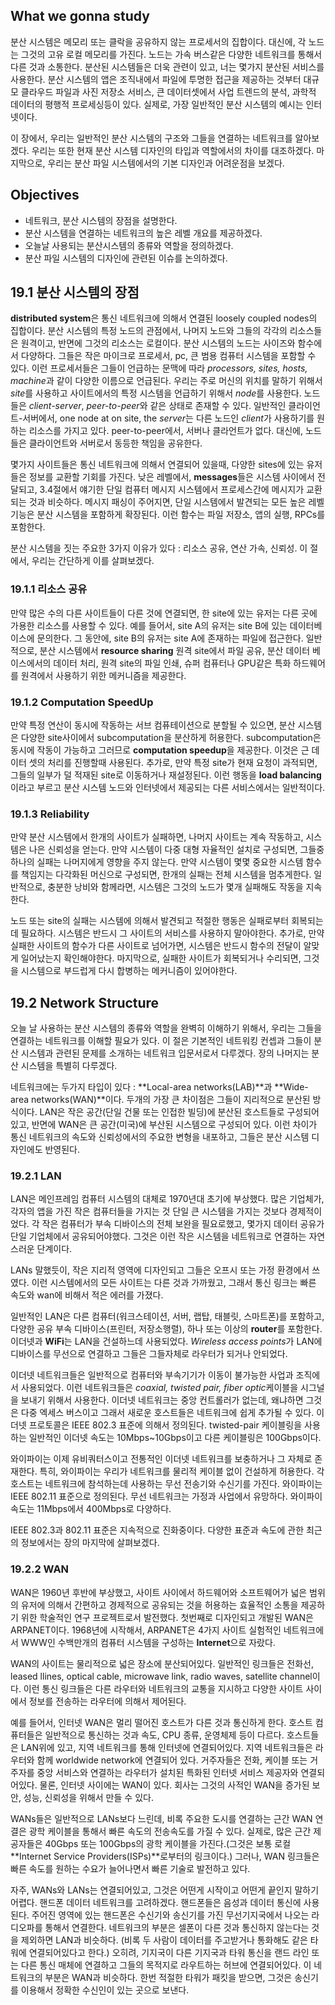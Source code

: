 ## What we gonna study

분산 시스템은 메모리 또는 클락을 공유하지 않는 프로세서의 집합이다. 대신에, 각 노드는 그것의 고유 로컬 메모리를 가진다. 노드는 가속 버스같은 다양한 네트워크를 통해서 다른 것과 소통한다. 분산된 시스템들은 더욱 관련이 있고, 너는 몇가지 분산된 서비스를 사용한다. 분산 시스템의 앱은 조직내에서 파일에 투명한 접근을 제공하는 것부터 대규모 클라우드 파일과 사진 저장소 서비스, 큰 데이터셋에서 사업 트렌드의 분석, 과학적 데이터의 평행적 프로세싱등이 있다. 실제로, 가장 일반적인 분산 시스템의 예시는 인터넷이다.

이 장에서, 우리는 일반적인 분산 시스템의 구조와 그들을 연결하는 네트워크를 알아보겠다. 우리는 또한 현재 분산 시스템 디자인의 타입과 역할에서의 차이를 대조하겠다. 마지막으로, 우리는 분산 파일 시스템에서의 기본 디자인과 어려운점을 보겠다.

## Objectives

- 네트워크, 분산 시스템의 장점을 설명한다.
- 분산 시스템을 연결하는 네트워크의 높은 레벨 개요를 제공하겠다.
- 오늘날 사용되는 분산시스템의 종류와 역할을 정의하겠다.
- 분산 파일 시스템의 디자인에 관련된 이슈를 논의하겠다.

## 19.1 분산 시스템의 장점

**distributed system**은 통신 네트워크에 의해서 연결된 loosely coupled nodes의 집합이다. 분산 시스템의 특정 노드의 관점에서, 나머지 노드와 그들의 각각의 리소스들은 원격이고, 반면에 그것의 리소스는 로컬이다. 분산 시스템의 노드는 사이즈와 함수에서 다양하다. 그들은 작은 마이크로 프로세서, pc, 큰 범용 컴퓨터 시스템을 포함할 수 있다. 이런 프로세서들은 그들이 언급하는 문맥에 따라 *processors, sites, hosts, machine*과 같이 다양한 이름으로 언급된다. 우리는 주로 머신의 위치를 말하기 위해서 *site*를 사용하고 사이트에서의 특정 시스템을 언급하기 위해서 *node*를 사용한다. 노드들은 *client-server*, *peer-to-peer*와 같은 상태로 존재할 수 있다. 일반적인 클라이언트-서버에서, one node at on site, the *server*는 다른 노드인 *client*가 사용하기를 원하는 리소스를 가지고 있다. peer-to-peer에서, 서버나 클라언트가 없다. 대신에, 노드들은 클라이언트와 서버로서 동등한 책임을 공유한다.

몇가지 사이트들은 통신 네트워크에 의해서 연결되어 있을때, 다양한 sites에 있는 유저들은 정보를 교환할 기회를 가진다. 낮은 레벨에서, **messages**들은 시스템 사이에서 전달되고, 3.4절에서 얘기한 단일 컴퓨터 메시지 시스템에서 프로세스간에 메시지가 교환되는 것과 비슷하다. 메시지 패싱이 주어지면, 단일 시스템에서 발견되는 모든 높은 레벨 기능은 분산 시스템을 포함하게 확장된다. 이런 함수는 파일 저장소, 앱의 실행, RPCs를 포함한다.

분산 시스템을 짓는 주요한 3가지 이유가 있다 : 리소스 공유, 연산 가속, 신뢰성. 이 절에서, 우리는 간단하게 이를 살펴보겠다.

### 19.1.1 리소스 공유

만약 많은 수의 다른 사이트들이 다른 것에 연결되면, 한 site에 있는 유저는 다른 곳에 가용한 리소스를 사용할 수 있다. 예를 들어서, site A의 유저는 site B에 있는 데이터베이스에 문의한다. 그 동안에, site B의 유저는 site A에 존재하는 파일에 접근한다. 일반적으로, 분산 시스템에서 **resource sharing** 원격 site에서 파일 공유, 분산 데이터 베이스에서의 데이터 처리, 원격 site의 파일 인쇄, 슈퍼 컴퓨터나 GPU같은 특화 하드웨어를 원격에서 사용하기 위한 메커니즘을 제공한다.

### 19.1.2 Computation SpeedUp

만약 특정 연산이 동시에 작동하는 서브 컴퓨테이션으로 분할될 수 있으면, 분산 시스템은 다양한 site사이에서 subcomputation을 분산하게 허용한다. subcomputation은 동시에 작동이 가능하고 그러므로 **computation speedup**을 제공한다. 이것은 근 데이터 셋의 처리를 진행할때 사용된다. 추가로, 만약 특정 site가 현재 요청이 과적되면, 그들의 일부가 덜 적재된 site로 이동하거나 재설정된다. 이런 행동을 **load balancing**이라고 부르고 분산 시스템 노드와 인터넷에서 제공되는 다른 서비스에서는 일반적이다.

### 19.1.3 Reliability

만약 분산 시스템에서 한개의 사이트가 실패하면, 나머지 사이트는 계속 작동하고, 시스템은 나은 신뢰성을 얻는다. 만약 시스템이 다중 대형 자율적인 설치로 구성되면, 그들중 하나의 실패는 나머지에게 영향을 주지 않는다. 만약 시스템이 몇몇 중요한 시스템 함수를 책임지는 다각화된 머신으로 구성되면, 한개의 실패는 전체 시스템을 멈추게한다. 일반적으로, 충분한 낭비와 함께라면, 시스템은 그것의 노드가 몇개 실패해도 작동을 지속한다.

노드 또는 site의 실패는 시스템에 의해서 발견되고 적절한 행동은 실패로부터 회복되는데 필요하다. 시스템은 반드시 그 사이트의 서비스를 사용하지 말아야한다. 추가로, 만약 실패한 사이트의 함수가 다른 사이트로 넘어가면, 시스템은 반드시 함수의 전달이 알맞게 일어났는지 확인해야한다. 마지막으로, 실패한 사이트가 회복되거나 수리되면, 그것을 시스템으로 부드럽게 다시 합병하는 메커니즘이 있어야한다.

## 19.2 Network Structure

오늘 날 사용하는 분산 시스템의 종류와 역할을 완벽히 이해하기 위해서, 우리는 그들을 연결하는 네트워크를 이해할 필요가 있다. 이 절은 기본적인 네트워킹 컨셉과 그들이 분산 시스템과 관련된 문제를 소개하는 네트워크 입문서로서 다루겠다. 장의 나머지는 분산 시스템을 특별히 다루겠다.

네트워크에는 두가지 타입이 있다 : **Local-area networks(LAB)**과 **Wide-area networks(WAN)**이다. 두개의 가장 큰 차이점은 그들이 지리적으로 분산된 방식이다. LAN은 작은 공간(단일 건물 또는 인접한 빌딩)에 분산된 호스트들로 구성되어있고, 반면에 WAN은 큰 공간(미국)에 부산된 시스템으로 구성되어 있다. 이런 차이가 통신 네트워크의 속도와 신뢰성에서의 주요한 변형을 내포하고, 그들은 분산 시스템 디자인에도 반영된다.

### 19.2.1 LAN

LAN은 메인프레임 컴퓨터 시스템의 대체로 1970년대 초기에 부상했다. 많은 기업체가, 각자의 앱을 가진 작은 컴퓨터들을 가지는 것 단일 큰 시스템을 가지는 것보다 경제적이었다. 각 작은 컴퓨터가 부속 디바이스의 전체 보완을 필요로했고, 몇가지 데이터 공유가 단일 기업체에서 공유되어야했다. 그것은 이런 작은 시스템을 네트워크로 연결하는 자연스러운 단계이다.

LANs 말했듯이, 작은 지리적 영역에 디자인되고 그들은 오프시 또는 가정 환경에서 쓰였다. 이런 시스템에서의 모든 사이트는 다른 것과 가까웠고, 그래서 통신 링크는 빠른 속도와 wan에 비해서 적은 에러를 가졌다.

일반적인 LAN은 다른 컴퓨터(워크스테이션, 서버, 랩탑, 태블릿, 스마트폰)를 포함하고, 다양한 공유 부속 디바이스(프린터, 저장소행렬), 하나 또는 이상의 **router**를 포함한다. 이더넷과 **WiFi**는 LAN을 건설하느데 사용되었다. *Wireless access points*가 LAN에 디바이스를 무선으로 연결하고 그들은 그들자체로 라우터가 되거나 안되었다.

이더넷 네트워크들은 일반적으로 컴퓨터와 부속기기가 이동이 불가능한 사업과 조직에서 사용되었다. 이런 네트워크들은 *coaxial, twisted pair, fiber optic*케이블을 시그널을 보내기 위해서 사용한다. 이더넷 네트워크는 중앙 컨트롤러가 없는데, 왜냐하면 그것은 다중 엑세스 버스이고 그래서 새로운 호스트들은 네트워크에 쉽게 추가될 수 있다. 이더넷 프로토콜은 IEEE 802.3 표준에 의해서 정의된다. twisted-pair 케이블링을 사용하는 일반적인 이더넷 속도는 10Mbps~10Gbps이고 다른 케이블링은 100Gbps이다.

와이파이는 이제 유비쿼터스이고 전통적인 이더넷 네트워크를 보충하거나 그 자체로 존재한다. 특히, 와이파이는 우리가 네트워크를 물리적 케이블 없이 건설하게 허용한다. 각 호스트는 네트워크에 참석하는데 사용하는 무선 전송기와 수신기를 가진다. 와이파이는 IEEE 802.11 표준으로 정의된다. 무선 네트워크는 가정과 사업에서 유망하다. 와이파이 속도는 11Mbps에서 400Mbps로 다양하다.

IEEE 802.3과 802.11 표준은 지속적으로 진화중이다. 다양한 표준과 속도에 관한 최근의 정보에서는 장의 마지막에 살펴보겠다.

### 19.2.2 WAN

WAN은 1960년 후반에 부상했고, 사이트 사이에서 하드웨어와 소프트웨어가 넓은 범위의 유저에 의해서 간편하고 경제적으로 공유되는 것을 허용하는 효율적인 소통을 제공하기 위한 학술적인 연구 프로젝트로서 발전했다. 첫번째로 디자인되고 개발된 WAN은 ARPANET이다. 1968년에 시작해서, ARPANET은 4가지 사이트 실험적인 네트워크에서 WWW인 수백만개의 컴퓨터 시스템을 구성하는 **Internet**으로 자랐다.

WAN의 사이트는 물리적으로 넓은 장소에 분산되어있다. 일반적인 링크들은 전화선, leased llines, optical cable, microwave link, radio waves, satellite channel이다. 이런 통신 링크들은 다른 라우터와 네트워크의 교통을 지시하고 다양한 사이트 사이에서 정보를 전송하는 라우터에 의해서 제어된다.

예를 들어서, 인터넷 WAN은 멀리 떨어진 호스트가 다른 것과 통신하게 한다. 호스트 컴퓨터들은 일반적으로 통신하는 것과 속도, CPU 종류, 운영체제 등이 다르다. 호스트들은 LAN위에 있고, 지역 네트워크를 통해 인터넷에 연결되어있다. 지역 네트워크들은 라우터와 함께 worldwide network에 연결되어 있다. 거주자들은 전화, 케이블 또는 거주자를 중앙 서비스와 연결하는 라우터가 설치된 특화된 인터넷 서비스 제공자와 연결되어있다. 물론, 인터넷 사이에는 WAN이 있다. 회사는 그것의 사적인 WAN을 증가된 보안, 성능, 신뢰성을 위해서 만들 수 있다.

WANs들은 일반적으로 LANs보다 느린데, 비록 주요한 도시를 연결하는 근간 WAN 연결은 광학 케이블을 통해서 빠른 속도의 전송속도를 가질 수 있다. 실제로, 많은 근간 제공자들은 40Gbps 또는 100Gbps의 광학 케이블을 가진다.(그것은 보통 로컬 **Internet Service Providers(ISPs)**로부터의 링크이다.) 그러나, WAN 링크들은 빠른 속도를 원하는 수요가 늘어나면서 빠른 기술로 발전하고 있다.

자주, WANs와 LANs는 연결되어있고, 그것은 어떤게 시작이고 어떤게 끝인지 말하기 어렵다. 핸드폰 데이터 네트워크를 고려하겠다. 핸드폰들은 음성과 데이터 통신에 사용된다. 주어진 영역에 있는 핸드폰은 수신기와 송신기를 가진 무선기지국에서 나오는 라디오파를 통해서 연결한다. 네트워크의 부분은 셀폰이 다른 것과 통신하지 않는다는 것을 제외하면 LAN과 비슷하다. (비록 두 사람이 데이터를 주고받거나 통화해도 같은 타워에 연결되어있다고 한다.) 오히려, 기지국이 다른 기지국과 타워 통신을 랜드 라인 또는 다른 통신 매체에 연결하고 그들의 목적지로 라우트하는 허브에 연결되어있다. 이 네트워크의 부분은 WAN과 비슷하다. 한번 적절한 타워가 패킷을 받으면, 그것은 송신기를 이용해서 정확한 수신인이 있는 곳으로 보낸다.